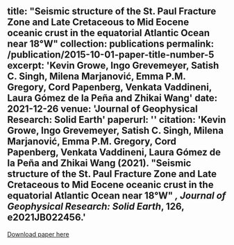 title: "Seismic structure of the St. Paul Fracture Zone and Late Cretaceous to Mid Eocene oceanic crust in the equatorial Atlantic Ocean near 18°W"
collection: publications
permalink: /publication/2015-10-01-paper-title-number-5
excerpt: 'Kevin Growe, Ingo Grevemeyer, Satish C. Singh, Milena Marjanović, Emma P.M. Gregory, Cord Papenberg, Venkata Vaddineni, Laura Gómez de la Peña and Zhikai Wang'
date: 2021-12-26
venue: 'Journal of Geophysical Research: Solid Earth'
paperurl: ''
citation: 'Kevin Growe, Ingo Grevemeyer, Satish C. Singh, Milena Marjanović, Emma P.M. Gregory, Cord Papenberg, Venkata Vaddineni, Laura Gómez de la Peña and Zhikai Wang (2021). &quot;Seismic structure of the St. Paul Fracture Zone and Late Cretaceous to Mid Eocene oceanic crust in the equatorial Atlantic Ocean near 18°W&quot; <i>, Journal of Geophysical Research: Solid Earth</i>, 126, e2021JB022456.'
---
[Download paper here](https://agupubs.onlinelibrary.wiley.com/doi/full/10.1029/2021JB022456)
